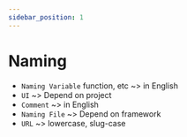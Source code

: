 ```yaml
---
sidebar_position: 1
---
```


# Naming

-   `Naming Variable` function, etc ~> in English
-   `UI` ~> Depend on project
-   `Comment` ~> in English
-   `Naming File` ~> Depend on framework
-   `URL` ~> lowercase, slug-case
